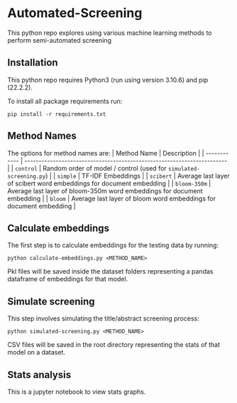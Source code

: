 # Automated-Screening

This python repo explores using various machine learning methods to perform semi-automated screening

## Installation

This python repo requires Python3 (run using version 3.10.6) and pip (22.2.2).

To install all package requirements run:

`pip install -r requirements.txt`

## Method Names

The options for method names are:
| Method Name  | Description                                                             |
| ------------ | ----------------------------------------------------------------------- |
| `control`    | Random order of model / control (used for `simulated-screening.py`)     |
| `simple`     | TF-IDF Embeddings                                                       |
| `scibert`    | Average last layer of scibert word embeddings for document embedding    |
| `bloom-350m` | Average last layer of bloom-350m word embeddings for document embedding |
| `bloom`      | Average last layer of bloom word embeddings for document embedding      |

## Calculate embeddings

The first step is to calculate embeddings for the testing data by running:

`python calculate-embeddings.py <METHOD_NAME>`

Pkl files will be saved inside the dataset folders representing a pandas dataframe of embeddings for that model.

## Simulate screening

This step involves simulating the title/abstract screening process:

`python simulated-screening.py <METHOD_NAME>`

CSV files will be saved in the root directory representing the stats of that model on a dataset.

## Stats analysis

This is a jupyter notebook to view stats graphs.
